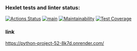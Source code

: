 ### Hexlet tests and linter status:
[![Actions Status](https://github.com/evg671ZXC/python-project-52/actions/workflows/hexlet-check.yml/badge.svg)](https://github.com/evg671ZXC/python-project-52/actions)
[![main](https://github.com/evg671ZXC/python-project-52/actions/workflows/main.yml/badge.svg)](https://github.com/evg671ZXC/python-project-52/actions/workflows/main.yml)
[![Maintainability](https://api.codeclimate.com/v1/badges/7ab9abab30d19654db81/maintainability)](https://codeclimate.com/github/evg671ZXC/python-project-52/maintainability)
[![Test Coverage](https://api.codeclimate.com/v1/badges/7ab9abab30d19654db81/test_coverage)](https://codeclimate.com/github/evg671ZXC/python-project-52/test_coverage)


### link
https://python-project-52-8k7d.onrender.com/